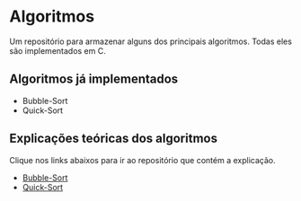 # Algoritmos

Um repositório para armazenar alguns dos principais algoritmos. Todas eles são implementados em C.

## Algoritmos já implementados

- Bubble-Sort
- Quick-Sort

## Explicações teóricas dos algoritmos

Clique nos links abaixos para ir ao repositório que contém a explicação.

- [Bubble-Sort](https://github.com/Augusto-Ildefonso/Ciencia-da-Computacao/blob/master/USP/2%C2%BA%20Semestre/Introdu%C3%A7%C3%A3o%20a%20Ci%C3%AAncia%20da%20Computa%C3%A7%C3%A3o%20II.md#bubble-sort)
- [Quick-Sort](https://github.com/Augusto-Ildefonso/Ciencia-da-Computacao/blob/master/USP/2%C2%BA%20Semestre/Introdu%C3%A7%C3%A3o%20a%20Ci%C3%AAncia%20da%20Computa%C3%A7%C3%A3o%20II.md#quick-sort)
